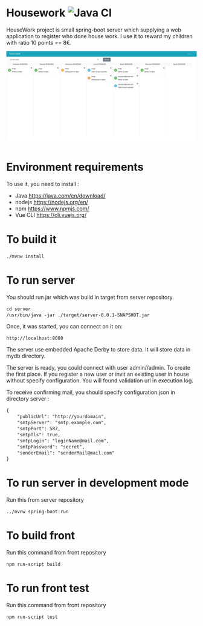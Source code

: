 # Housework ![Java CI](https://github.com/jsaintyv/housework/workflows/Java%20CI/badge.svg)
HouseWork project is small spring-boot server which supplying a web application to register who done house work.
I use it to reward my children with ratio 10 points == 8€.


![alt text](https://github.com/jsaintyv/housework/raw/master/images/front.png "Front page")

# Environment requirements

To use it, you need to install :
- Java https://java.com/en/download/
- nodejs https://nodejs.org/en/
- npm https://www.npmjs.com/
- Vue CLI https://cli.vuejs.org/

# To build it
```
./mvnw install
```

# To run server

You should run jar which was build in target from server repository. 

```
cd server
/usr/bin/java -jar ./target/server-0.0.1-SNAPSHOT.jar 
```

Once, it was started, you can connect on it on:

```
http://localhost:8080
```

The server use embedded Apache Derby to store data. It will store data in mydb directory.

The server is ready, you could connect with user admin//admin. To create the first place.
If you register a new user or invit an existing user in house without specify configuration. You will found validation url in execution log. 

To receive confirming mail, you should specify configuration.json in directory server :

```
{
	"publicUrl": "http://yourdomain",
	"smtpServer": "smtp.example.com",
	"smtpPort": 587,
	"smtpTls": true,
	"smtpLogin": "loginName@mail.com",
	"smtpPassword": "secret", 
	"senderEmail": "senderMail@mail.com"
}
```


# To run server in development mode
Run this from server repository

```
../mvnw spring-boot:run
```

# To build front
Run this command from front repository

```
npm run-script build
```

# To run front test
Run this command from front repository

```
npm run-script test
```
